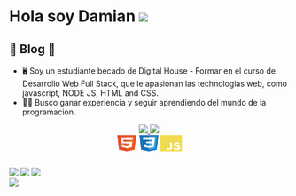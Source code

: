 # Hola soy Damian  <img src="https://media.giphy.com/media/hvRJCLFzcasrR4ia7z/giphy.gif" width="25px">
 
 ## 👨 Blog 👨
- 🖥️ Soy un estudiante becado de Digital House - Formar en el curso de Desarrollo Web Full Stack, que le apasionan las technologias web, como javascript, NODE JS, HTML and CSS.
- 👨‍💻 Busco ganar experiencia y seguir aprendiendo del mundo de la programacion.

<div align = "center">
<a href="https://github.com/damianfe">
<img height = "180em" src = "https://github-readme-stats.vercel.app/api?username=damianfe&show_icons=true&theme=algolia&include_all_commits=true&count_private=true"/>
<img height = "180em" src = "https://github-readme-stats.vercel.app/api/top-langs/?username=damianfe&layout=compact&langs_count=7&theme=algolia" />
</div>
<div style="display: flex; justify-content: center;"><br>
  <img align="center" alt="Damian-HTML" height="30" width="40" src="https://raw.githubusercontent.com/devicons/devicon/master/icons/html5/html5-original.svg">
  <img align="center" alt="Damian-CSS" height="30" width="40" src="https://raw.githubusercontent.com/devicons/devicon/master/icons/css3/css3-original.svg">
  <img align="center" alt="Damian-Js" height="30" width="40" src="https://raw.githubusercontent.com/devicons/devicon/master/icons/javascript/javascript-plain.svg">
</div>
 
 ##
 
<div> 
  <a href="mailto:damianrocio12@gmail.com" target="_blank"><img src="https://img.shields.io/badge/Gmail-D14836?style=for-the-badge&logo=gmail&logoColor=white" target="_blank"></a> 
  <a href ="https://www.linkedin.com/in/damian-fernandez-01a187229/" target="_blank"><img src="https://img.shields.io/badge/LinkedIn-0077B5?style=for-the-badge&logo=linkedin&logoColor=white" target="_blank"></a>
  <a href="https://wa.me/+541158920849" target="_blank"><img src="https://img.shields.io/badge/WhatsApp-25D366?style=for-the-badge&logo=whatsapp&logoColor=white" target="_blank"></a>
 </div>
 <img width="75%" src="https://c.tenor.com/xwjN54qq-PAAAAAC/onepiece.gif"/>
